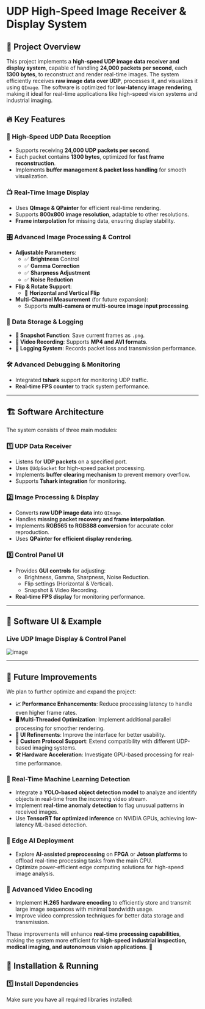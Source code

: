 # UDP High-Speed Image Receiver & Display System

## 🚀 Project Overview
This project implements a **high-speed UDP image data receiver and display system**, capable of handling **24,000 packets per second**, each **1300 bytes**, to reconstruct and render real-time images. The system efficiently receives **raw image data over UDP**, processes it, and visualizes it using `QImage`. The software is optimized for **low-latency image rendering**, making it ideal for real-time applications like high-speed vision systems and industrial imaging.

## 🔥 Key Features
### 📡 High-Speed UDP Data Reception
- Supports receiving **24,000 UDP packets per second**.
- Each packet contains **1300 bytes**, optimized for **fast frame reconstruction**.
- Implements **buffer management & packet loss handling** for smooth visualization.

### 📺 Real-Time Image Display
- Uses **QImage & QPainter** for efficient real-time rendering.
- Supports **800x800 image resolution**, adaptable to other resolutions.
- **Frame interpolation** for missing data, ensuring display stability.

### 🎛 Advanced Image Processing & Control
- **Adjustable Parameters**:
  - ✅ **Brightness** Control
  - ✅ **Gamma Correction**
  - ✅ **Sharpness Adjustment**
  - ✅ **Noise Reduction**
- **Flip & Rotate Support**:
  - 🔄 **Horizontal and Vertical Flip**
- **Multi-Channel Measurement** (for future expansion):
  - Supports **multi-camera or multi-source image input processing**.

### 📁 Data Storage & Logging
- **📸 Snapshot Function**: Save current frames as `.png`.
- **🎥 Video Recording**: Supports **MP4 and AVI formats**.
- **📄 Logging System**: Records packet loss and transmission performance.

### 🛠 Advanced Debugging & Monitoring
- Integrated **tshark** support for monitoring UDP traffic.
- **Real-time FPS counter** to track system performance.

---

## 🏗 Software Architecture
The system consists of three main modules:

### **1️⃣ UDP Data Receiver**
- Listens for **UDP packets** on a specified port.
- Uses `QUdpSocket` for high-speed packet processing.
- Implements **buffer clearing mechanism** to prevent memory overflow.
- Supports **Tshark integration** for monitoring.

### **2️⃣ Image Processing & Display**
- Converts **raw UDP image data** into `QImage`.
- Handles **missing packet recovery and frame interpolation**.
- Implements **RGB565 to RGB888 conversion** for accurate color reproduction.
- Uses **QPainter for efficient display rendering**.

### **3️⃣ Control Panel UI**
- Provides **GUI controls** for adjusting:
  - Brightness, Gamma, Sharpness, Noise Reduction.
  - Flip settings (Horizontal & Vertical).
  - Snapshot & Video Recording.
- **Real-time FPS display** for monitoring performance.

---

## 📸 Software UI & Example
### **Live UDP Image Display & Control Panel**
![image](https://github.com/user-attachments/assets/1b500a7e-a768-4983-a153-92b2502a554b)


---

## 🔄 Future Improvements  
We plan to further optimize and expand the project:  

- **📈 Performance Enhancements**: Reduce processing latency to handle even higher frame rates.  
- **🖥️ Multi-Threaded Optimization**: Implement additional parallel processing for smoother rendering.  
- **🎨 UI Refinements**: Improve the interface for better usability.  
- **📡 Custom Protocol Support**: Extend compatibility with different UDP-based imaging systems.  
- **🛠 Hardware Acceleration**: Investigate GPU-based processing for real-time performance.  

### 🧠 Real-Time Machine Learning Detection  
- Integrate a **YOLO-based object detection model** to analyze and identify objects in real-time from the incoming video stream.  
- Implement **real-time anomaly detection** to flag unusual patterns in received images.  
- Use **TensorRT for optimized inference** on NVIDIA GPUs, achieving low-latency ML-based detection.  

### 📡 Edge AI Deployment  
- Explore **AI-assisted preprocessing** on **FPGA** or **Jetson platforms** to offload real-time processing tasks from the main CPU.  
- Optimize power-efficient edge computing solutions for high-speed image analysis.  

### 🎥 Advanced Video Encoding  
- Implement **H.265 hardware encoding** to efficiently store and transmit large image sequences with minimal bandwidth usage.  
- Improve video compression techniques for better data storage and transmission.  

These improvements will enhance **real-time processing capabilities**, making the system more efficient for **high-speed industrial inspection, medical imaging, and autonomous vision applications**. 🚀


## 🚀 Installation & Running
### **1️⃣ Install Dependencies**
Make sure you have all required libraries installed:

